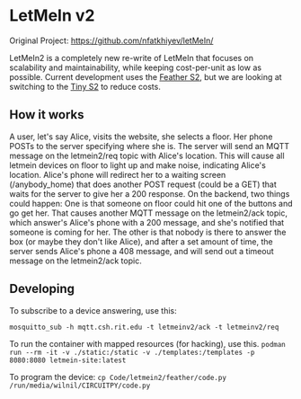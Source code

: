# LetMeIn v2

Original Project: https://github.com/nfatkhiyev/letMeIn/

LetMeIn2 is a completely new re-write of LetMeIn that focuses on scalability and maintainability, while keeping cost-per-unit as low as possible. Current development uses the [Feather S2](https://www.adafruit.com/product/4769), but we are looking at switching to the [Tiny S2](https://www.adafruit.com/product/5029) to reduce costs.

## How it works

A user, let's say Alice, visits the website, she selects a floor. Her phone POSTs to the server specifying where she is. The server will send an MQTT message on the letmein2/req topic with Alice's location. This will cause all letmein devices on floor to light up and make noise, indicating Alice's location. Alice's phone will redirect her to a waiting screen (/anybody_home) that does another POST request (could be a GET) that waits for the server to give her a 200 response. On the backend, two things could happen: One is that someone on floor could hit one of the buttons and go get her. That causes another MQTT message on the letmein2/ack topic, which answer's Alice's phone with a 200 message, and she's notified that someone is coming for her. The other is that nobody is there to answer the box (or maybe they don't like Alice), and after a set amount of time, the server sends Alice's phone a 408 message, and will send out a timeout message on the letmein2/ack topic.

## Developing

To subscribe to a device answering, use this:

`mosquitto_sub -h mqtt.csh.rit.edu -t letmeinv2/ack -t letmeinv2/req`

To run the container with mapped resources (for hacking), use this.
`podman run --rm -it -v ./static:/static -v ./templates:/templates -p 8080:8080 letmein-site:latest`


To program the device:
`cp Code/letmein2/feather/code.py /run/media/wilnil/CIRCUITPY/code.py`
